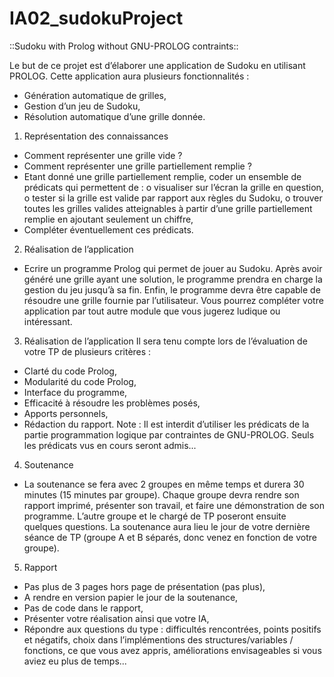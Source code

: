 # IA02_sudokuProject
::Sudoku with Prolog without GNU-PROLOG contraints::

Le but de ce projet est d’élaborer une application de Sudoku en utilisant PROLOG. Cette application aura plusieurs fonctionnalités :
- Génération automatique de grilles,
- Gestion d’un jeu de Sudoku,
- Résolution automatique d’une grille donnée.

1) Représentation des connaissances
- Comment représenter une grille vide ?
- Comment représenter une grille partiellement remplie ?
- Etant donné une grille partiellement remplie, coder un ensemble de prédicats
qui permettent de :
o visualiser sur l’écran la grille en question,
o tester si la grille est valide par rapport aux règles du Sudoku,
o trouver toutes les grilles valides atteignables à partir d’une grille
partiellement remplie en ajoutant seulement un chiffre,
- Compléter éventuellement ces prédicats.

2) Réalisation de l’application
- Ecrire un programme Prolog qui permet de jouer au Sudoku. Après avoir généré une grille ayant une solution, le programme prendra en charge la gestion du jeu jusqu’à sa fin. Enfin, le programme devra être capable de résoudre une grille fournie par l’utilisateur. Vous pourrez compléter votre application par tout autre module que vous jugerez ludique ou intéressant.

3) Réalisation de l’application
Il sera tenu compte lors de l’évaluation de votre TP de plusieurs critères :
- Clarté du code Prolog,
- Modularité du code Prolog,
- Interface du programme,
- Efficacité à résoudre les problèmes posés,
- Apports personnels,
- Rédaction du rapport.
Note : Il est interdit d’utiliser les prédicats de la partie programmation logique par contraintes de GNU-PROLOG. Seuls les prédicats vus en cours seront admis...

4) Soutenance
- La soutenance se fera avec 2 groupes en même temps et durera 30 minutes (15 minutes par groupe). Chaque groupe devra rendre son rapport imprimé, présenter son travail, et faire une démonstration de son programme. L’autre groupe et le chargé de TP poseront ensuite quelques questions.
La soutenance aura lieu le jour de votre dernière séance de TP (groupe A et B séparés, donc venez en fonction de votre groupe).

5) Rapport
- Pas plus de 3 pages hors page de présentation (pas plus),
- A rendre en version papier le jour de la soutenance,
- Pas de code dans le rapport,
- Présenter votre réalisation ainsi que votre IA,
- Répondre aux questions du type : difficultés rencontrées, points positifs et
négatifs, choix dans l’implémentions des structures/variables / fonctions, ce que vous avez appris, améliorations envisageables si vous aviez eu plus de temps...
